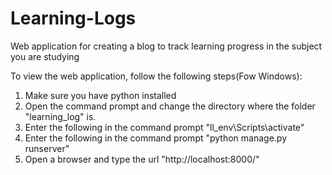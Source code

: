 # Learning-Logs
Web application for creating a blog to track learning progress in the subject you are studying

To view the web application, follow the following steps(Fow Windows):

1. Make sure you have python installed
2. Open the command prompt and change the directory where the folder "learning_log" is.
3. Enter the following in the command prompt "ll_env\Scripts\activate"
4. Enter the following in the command prompt "python manage.py runserver"
5. Open a browser and type the url "http://localhost:8000/"
